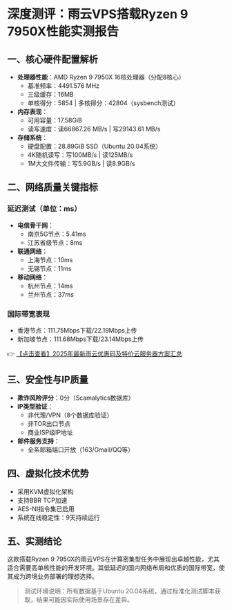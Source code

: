 # 深度测评：雨云VPS搭载Ryzen 9 7950X性能实测报告

## 一、核心硬件配置解析
- **处理器性能**：AMD Ryzen 9 7950X 16核处理器（分配8核心）
  - 基准频率：4491.576 MHz
  - 三级缓存：16MB
  - 单核得分：5854 | 多核得分：42804（sysbench测试）
- **内存表现**：
  - 可用容量：17.58GiB
  - 读写速度：读66867.26 MB/s | 写29143.61 MB/s
- **存储系统**：
  - 硬盘配置：28.89GiB SSD（Ubuntu 20.04系统）
  - 4K随机读写：写100MB/s | 读125MB/s
  - 1M大文件传输：写5.9GB/s | 读8.9GB/s

## 二、网络质量关键指标
### 延迟测试（单位：ms）
- **电信骨干网**：
  - 南京5G节点：5.41ms
  - 江苏省级节点：8ms
- **联通网络**：
  - 上海节点：10ms
  - 无锡节点：11ms
- **移动网络**：
  - 杭州节点：14ms
  - 兰州节点：37ms

### 国际带宽表现
- 香港节点：111.75Mbps下载/22.19Mbps上传
- 新加坡节点：111.68Mbps下载/23.14Mbps上传

👉 [【点击查看】2025年最新雨云优惠码及特价云服务器方案汇总](https://bit.ly/RainYun)

## 三、安全性与IP质量
- **欺诈风险评分**：0分（Scamalytics数据库）
- **IP类型验证**：
  - 非代理/VPN（8个数据库验证）
  - 非TOR出口节点
  - 商业ISP级IP地址
- **邮件服务支持**：
  - 全系邮箱端口开放（163/Gmail/QQ等）

## 四、虚拟化技术优势
- 采用KVM虚拟化架构
- 支持BBR TCP加速
- AES-NI指令集已启用
- 系统在线稳定性：9天持续运行

## 五、实测结论
这款搭载Ryzen 9 7950X的雨云VPS在计算密集型任务中展现出卓越性能，尤其适合需要高单核性能的开发环境。其低延迟的国内网络布局和优质的国际带宽，使其成为跨境业务部署的理想选择。

> 测试环境说明：所有数据基于Ubuntu 20.04系统，通过标准化测试脚本获取，结果可能因实际使用场景存在差异。